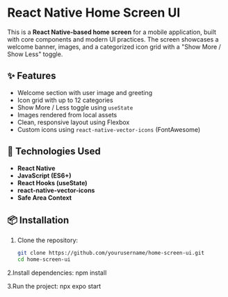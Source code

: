 # React Native Home Screen UI

This is a **React Native-based home screen** for a mobile application, built with core components and modern UI practices. The screen showcases a welcome banner, images, and a categorized icon grid with a "Show More / Show Less" toggle.

## ✨ Features

- Welcome section with user image and greeting
- Icon grid with up to 12 categories
- Show More / Less toggle using `useState`
- Images rendered from local assets
- Clean, responsive layout using Flexbox
- Custom icons using `react-native-vector-icons` (FontAwesome)

## 🧰 Technologies Used

- **React Native**
- **JavaScript (ES6+)**
- **React Hooks (useState)**
- **react-native-vector-icons**
- **Safe Area Context**

## 📦 Installation

1. Clone the repository:
   ```bash
   git clone https://github.com/yourusername/home-screen-ui.git
   cd home-screen-ui
2.Install dependencies:
npm install

3.Run the project:
npx expo start
